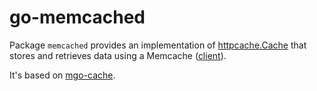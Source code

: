 go-memcached
============

Package `memcached` provides an implementation of [httpcache.Cache](https://github.com/gregjones/httpcache/blob/master/httpcache.go#L30) that stores and retrieves data using a Memcache ([client](github.com/bradfitz/gomemcache)).

It's based on [mgo-cache](https://github.com/mcuadros/go-mgo-cache).
